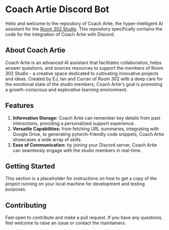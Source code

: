 # Coach Artie Discord Bot

Hello and welcome to the repository of Coach Artie, the hyper-intelligent AI assistant for the [Room 302 Studio](https://www.room302.studio/). This repository specifically contains the code for the integration of Coach Artie with Discord.

## About Coach Artie

Coach Artie is an advanced AI assistant that facilitates collaboration, helps answer questions, and sources resources to support the members of Room 302 Studio - a creative space dedicated to cultivating innovative projects and ideas. Created by EJ, Ian and Curran of Room 302 with a deep care for the emotional state of the studio members, Coach Artie's goal is promoting a growth-conscious and explorative learning environment. 

## Features

1. **Information Storage:** Coach Artie can remember key details from past interactions, providing a personalized support experience.
2. **Versatile Capabilities:** from fetching URL summaries, integrating with Google Drive, to generating pytorch-friendly code snippets, Coach Artie showcases a wide array of skills.
3. **Ease of Communication:** by joining your Discord server, Coach Artie can seamlessly engage with the studio members in real-time.

## Getting Started

This section is a placeholder for instructions on how to get a copy of the project running on your local machine for development and testing purposes. 

## Contributing

Feel open to contribute and make a pull request. If you have any questions, feel welcome to raise an issue or contact the maintainers.
